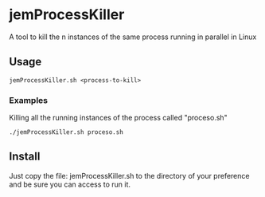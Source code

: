 # jemProcessKiller

A tool to kill the n instances of the same process running in parallel in Linux

## Usage
    
	jemProcessKiller.sh <process-to-kill>

### Examples
 Killing all the running instances of the process called "proceso.sh"
 
`./jemProcessKiller.sh proceso.sh`
    
## Install

Just copy the file: jemProcessKiller.sh to the directory of your preference and be sure you can access to run it.
